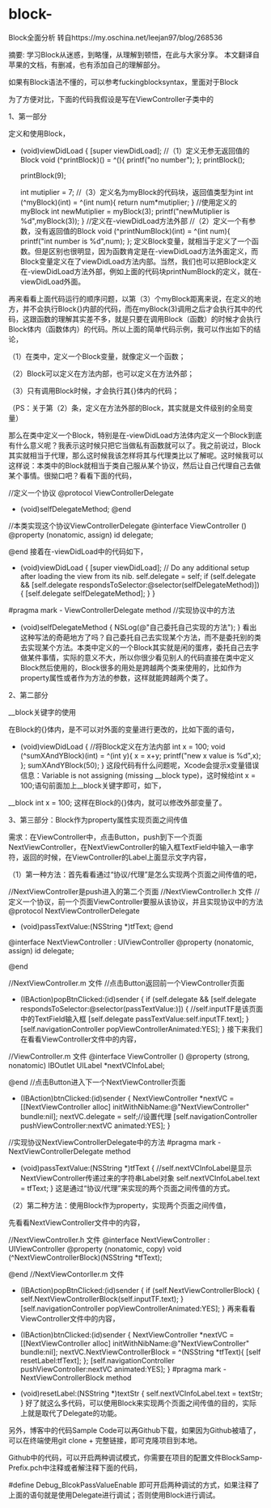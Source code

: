 # block-
Block全面分析
 转自https://my.oschina.net/leejan97/blog/268536
 
 摘要: 学习Block从迷惑，到略懂，从理解到顿悟，在此与大家分享。
本文翻译自苹果的文档，有删减，也有添加自己的理解部分。

如果有Block语法不懂的，可以参考fuckingblocksyntax，里面对于Block

为了方便对比，下面的代码我假设是写在ViewController子类中的

1、第一部分

定义和使用Block，

- (void)viewDidLoad
{
    [super viewDidLoad];
    //（1）定义无参无返回值的Block
    void (^printBlock)() = ^(){
        printf("no number");
    };
    printBlock();
    

    printBlock(9);
    
    int mutiplier = 7;
    //（3）定义名为myBlock的代码块，返回值类型为int
    int (^myBlock)(int) = ^(int num){
        return num*mutiplier;
    }
    //使用定义的myBlock
    int newMutiplier = myBlock(3);
    printf("newMutiplier is %d",myBlock(3));
}
//定义在-viewDidLoad方法外部
//（2）定义一个有参数，没有返回值的Block
void (^printNumBlock)(int) = ^(int num){
    printf("int number is %d",num);
};
定义Block变量，就相当于定义了一个函数。但是区别也很明显，因为函数肯定是在-viewDidLoad方法外面定义，而Block变量定义在了viewDidLoad方法内部。当然，我们也可以把Block定义在-viewDidLoad方法外部，例如上面的代码块printNumBlock的定义，就在-viewDidLoad外面。

再来看看上面代码运行的顺序问题，以第（3）个myBlock距离来说，在定义的地方，并不会执行Block{}内部的代码，而在myBlock(3)调用之后才会执行其中的代码，这跟函数的理解其实差不多，就是只要在调用Block（函数）的时候才会执行Block体内（函数体内）的代码。所以上面的简单代码示例，我可以作出如下的结论，

（1）在类中，定义一个Block变量，就像定义一个函数；

（2）Block可以定义在方法内部，也可以定义在方法外部；

（3）只有调用Block时候，才会执行其{}体内的代码；

（PS：关于第（2）条，定义在方法外部的Block，其实就是文件级别的全局变量）

那么在类中定义一个Block，特别是在-viewDidLoad方法体内定义一个Block到底有什么意义呢？我表示这时候只把它当做私有函数就可以了。我之前说过，Block其实就相当于代理，那么这时候我该怎样将其与代理类比以了解呢。这时候我可以这样说：本类中的Block就相当于类自己服从某个协议，然后让自己代理自己去做某个事情。很拗口吧？看看下面的代码，

//定义一个协议
@protocol ViewControllerDelegate<NSObject>
- (void)selfDelegateMethod;
@end

//本类实现这个协议ViewControllerDelegate
@interface ViewController ()<ViewControllerDelegate>
@property (nonatomic, assign) id<ViewControllerDelegate> delegate;

@end
接着在-viewDidLoad中的代码如下，

- (void)viewDidLoad
{
    [super viewDidLoad];
    // Do any additional setup after loading the view from its nib.
    self.delegate = self;
    if (self.delegate && [self.delegate respondsToSelector:@selector(selfDelegateMethod)]) {
        [self.delegate selfDelegateMethod];
    }
}

#pragma mark - ViewControllerDelegate method
//实现协议中的方法
- (void)selfDelegateMethod
{
    NSLog(@"自己委托自己实现的方法");
}
看出这种写法的奇葩地方了吗？自己委托自己去实现某个方法，而不是委托别的类去实现某个方法。本类中定义的一个Block其实就是闲的蛋疼，委托自己去字做某件事情，实际的意义不大，所以你很少看见别人的代码直接在类中定义Block然后使用的，Block很多的用处是跨越两个类来使用的，比如作为property属性或者作为方法的参数，这样就能跨越两个类了。

2、第二部分

__block关键字的使用

在Block的{}体内，是不可以对外面的变量进行更改的，比如下面的语句，

- (void)viewDidLoad
{
    //将Block定义在方法内部
    int x = 100;
    void (^sumXAndYBlock)(int) = ^(int y){
    x = x+y;
    printf("new x value is %d",x);
    };
    sumXAndYBlock(50);
}
这段代码有什么问题呢，Xcode会提示x变量错误信息：Variable is not assigning (missing __block type)，这时候给int x = 100;语句前面加上__block关键字即可，如下，

__block int x = 100;
这样在Block的{}体内，就可以修改外部变量了。

3、第三部分：Block作为property属性实现页面之间传值

需求：在ViewController中，点击Button，push到下一个页面NextViewController，在NextViewController的输入框TextField中输入一串字符，返回的时候，在ViewController的Label上面显示文字内容，

（1）第一种方法：首先看看通过“协议/代理”是怎么实现两个页面之间传值的吧，

//NextViewController是push进入的第二个页面
//NextViewController.h 文件
//定义一个协议，前一个页面ViewController要服从该协议，并且实现协议中的方法
@protocol NextViewControllerDelegate <NSObject>
- (void)passTextValue:(NSString *)tfText;
@end

@interface NextViewController : UIViewController
@property (nonatomic, assign) id<NextViewControllerDelegate> delegate;

@end

//NextViewController.m 文件
//点击Button返回前一个ViewController页面
- (IBAction)popBtnClicked:(id)sender {
    if (self.delegate && [self.delegate respondsToSelector:@selector(passTextValue:)]) {
        //self.inputTF是该页面中的TextField输入框
        [self.delegate passTextValue:self.inputTF.text];
    }
    [self.navigationController popViewControllerAnimated:YES];
}
接下来我们在看看ViewController文件中的内容，

//ViewController.m 文件
@interface ViewController ()<NextViewControllerDelegate>
@property (strong, nonatomic) IBOutlet UILabel *nextVCInfoLabel;

@end
//点击Button进入下一个NextViewController页面
- (IBAction)btnClicked:(id)sender
{
    NextViewController *nextVC = [[NextViewController alloc] initWithNibName:@"NextViewController" bundle:nil];
    nextVC.delegate = self;//设置代理
    [self.navigationController pushViewController:nextVC animated:YES];
}

//实现协议NextViewControllerDelegate中的方法
#pragma mark - NextViewControllerDelegate method
- (void)passTextValue:(NSString *)tfText
{
    //self.nextVCInfoLabel是显示NextViewController传递过来的字符串Label对象
    self.nextVCInfoLabel.text = tfText;
}
这是通过“协议/代理”来实现的两个页面之间传值的方式。

（2）第二种方法：使用Block作为property，实现两个页面之间传值，

先看看NextViewController文件中的内容，

//NextViewController.h 文件
@interface NextViewController : UIViewController
@property (nonatomic, copy) void (^NextViewControllerBlock)(NSString *tfText);

@end
//NextViewContorller.m 文件
- (IBAction)popBtnClicked:(id)sender {
    if (self.NextViewControllerBlock) {
        self.NextViewControllerBlock(self.inputTF.text);
    }
    [self.navigationController popViewControllerAnimated:YES];
}
再来看看ViewController文件中的内容，

- (IBAction)btnClicked:(id)sender
{
    NextViewController *nextVC = [[NextViewController alloc] initWithNibName:@"NextViewController" bundle:nil];
    nextVC.NextViewControllerBlock = ^(NSString *tfText){
        [self resetLabel:tfText];
    };
    [self.navigationController pushViewController:nextVC animated:YES];
}
#pragma mark - NextViewControllerBlock method
- (void)resetLabel:(NSString *)textStr
{
    self.nextVCInfoLabel.text = textStr;
}
好了就这么多代码，可以使用Block来实现两个页面之间传值的目的，实际上就是取代了Delegate的功能。

另外，博客中的代码Sample Code可以再Github下载，如果因为Github被墙了，可以在终端使用git clone + 完整链接，即可克隆项目到本地。

Github中的代码，可以开启两种调试模式，你需要在项目的配置文件BlockSamp-Prefix.pch中注释或者解注释下面的代码，

#define Debug_BlcokPassValueEnable
即可开启两种调试的方式，如果注释了上面的语句就是使用Delegate进行调试；否则使用Block进行调试。
